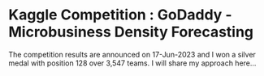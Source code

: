# Kaggle Competition : GoDaddy - Microbusiness Density Forecasting 

The competition results are announced on 17-Jun-2023 and I won a silver medal with position 128 over 3,547 teams. 
I will share my approach here...
